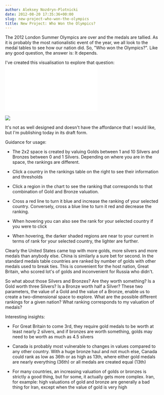 ```yaml
---
author: Aleksey Nozdryn-Plotnicki
date: 2012-08-20 17:35:36+00:00
slug: new-project-who-won-the-olympics
title: New Project: Who Won the Olympics?
---
```


The 2012 London Summer Olympics are over and the medals are tallied. As it is probably the most nationalistic event of the year, we all look to the medal tables to see how our nation did. So, "Who won the Olympics?". Like any good question, the answer is: It depends.

I've created this visualisation to explore that question: ![](viz/who-won-the-olympics.html)

[![]({filename}/images/screenshot.png)](http://alekseynp.com/portfolio/who-won-the-olympics.html)

It's not as well designed and doesn't have the affordance that I would like, but I'm publishing today in its draft form.

Guidance for usage:
	
  * The 2x2 space is created by valuing Golds between 1 and 10 Silvers and Bronzes between 0 and 1 Silvers. Depending on where you are in the space, the rankings are different.

	
  * Click a country in the rankings table on the right to see their information and thresholds

	
  * Click a region in the chart to see the ranking that corresponds to that combination of Gold and Bronze valuation.

	
  * Cross a red line to turn it blue and increase the ranking of your selected country. Conversely, cross a blue line to turn it red and decrease the ranking.

	
  * When hovering you can also see the rank for your selected country if you were to click

	
  * When hovering, the darker shaded regions are near to your current in terms of rank for your selected country, the lighter are further.

Clearly the United States came top with more golds, more silvers and more medals than anybody else. China is similarly a sure bet for second. In the standard medals table countries are ranked by number of golds with other medals used to break ties. This is convenient for the host nation, Great Britain, who scored lot's of golds and inconvenient for Russia who didn't.

So what about those Silvers and Bronzes? Are they worth something? Is a Gold worth three Silvers? Is a Bronze worth half a Silver? These two parameters, the value of a Gold and the value of a Bronze, enable us to create a two-dimensional space to explore. What are the possible different rankings for a given nation? What ranking corresponds to my valuation of medals?

Interesting insights:
	
  * For Great Britain to come 3rd, they require gold medals to be worth at least nearly 2 silvers, and if bronzes are worth something, golds may need to be worth as much as 4.5 silvers
	
  * Canada is probably most vulnerable to changes in values compared to any other country. With a huge bronze haul and not much else, Canada could rank as low as 36th or as high as 13th, where either gold medals are nearly everything (36th) or all medals are created equal (13th)
	
  * For many countries, an increasing valuation of golds or bronzes is strictly a good thing, but for some, it actually gets more complex. Iran, for example: high valuations of gold and bronze are generally a bad thing for Iran, except when the value of gold is very high